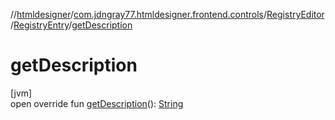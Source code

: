 //[htmldesigner](../../../../index.md)/[com.jdngray77.htmldesigner.frontend.controls](../../index.md)/[RegistryEditor](../index.md)/[RegistryEntry](index.md)/[getDescription](get-description.md)

# getDescription

[jvm]\
open override fun [getDescription](get-description.md)(): [String](https://kotlinlang.org/api/latest/jvm/stdlib/kotlin/-string/index.html)
